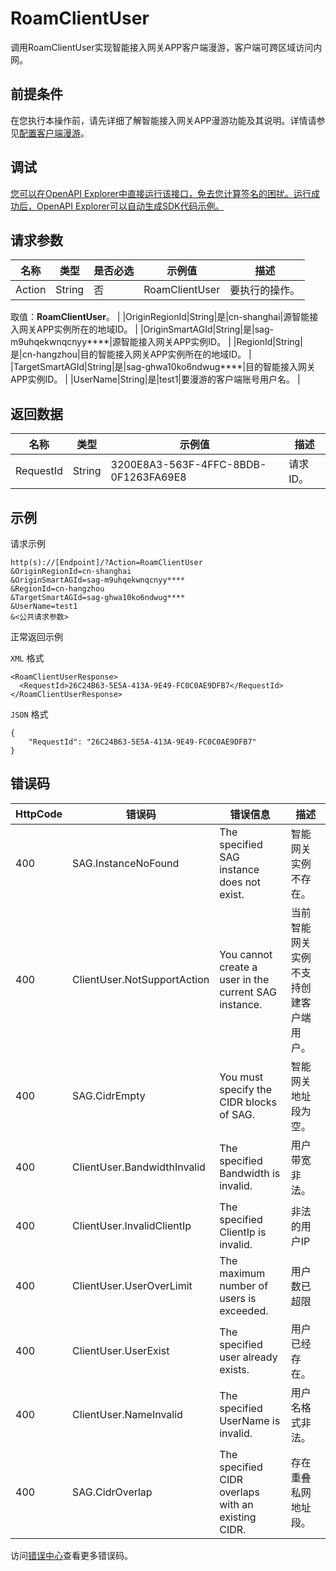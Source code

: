 # RoamClientUser

调用RoamClientUser实现智能接入网关APP客户端漫游，客户端可跨区域访问内网。

## 前提条件

在您执行本操作前，请先详细了解智能接入网关APP漫游功能及其说明。详情请参见[配置客户端漫游](~~177220~~)。

## 调试

[您可以在OpenAPI Explorer中直接运行该接口，免去您计算签名的困扰。运行成功后，OpenAPI Explorer可以自动生成SDK代码示例。](https://api.aliyun.com/#product=Smartag&api=RoamClientUser&type=RPC&version=2018-03-13)

## 请求参数

|名称|类型|是否必选|示例值|描述|
|--|--|----|---|--|
|Action|String|否|RoamClientUser|要执行的操作。

 取值：**RoamClientUser**。 |
|OriginRegionId|String|是|cn-shanghai|源智能接入网关APP实例所在的地域ID。 |
|OriginSmartAGId|String|是|sag-m9uhqekwnqcnyy\*\*\*\*|源智能接入网关APP实例ID。 |
|RegionId|String|是|cn-hangzhou|目的智能接入网关APP实例所在的地域ID。 |
|TargetSmartAGId|String|是|sag-ghwa10ko6ndwug\*\*\*\*|目的智能接入网关APP实例ID。 |
|UserName|String|是|test1|要漫游的客户端账号用户名。 |

## 返回数据

|名称|类型|示例值|描述|
|--|--|---|--|
|RequestId|String|3200E8A3-563F-4FFC-8BDB-0F1263FA69E8|请求ID。 |

## 示例

请求示例

```
http(s)://[Endpoint]/?Action=RoamClientUser
&OriginRegionId=cn-shanghai
&OriginSmartAGId=sag-m9uhqekwnqcnyy****
&RegionId=cn-hangzhou
&TargetSmartAGId=sag-ghwa10ko6ndwug****
&UserName=test1
&<公共请求参数>
```

正常返回示例

`XML` 格式

```
<RoamClientUserResponse>
  <RequestId>26C24B63-5E5A-413A-9E49-FC0C0AE9DFB7</RequestId>
</RoamClientUserResponse>
```

`JSON` 格式

```
{
	"RequestId": "26C24B63-5E5A-413A-9E49-FC0C0AE9DFB7"
}
```

## 错误码

|HttpCode|错误码|错误信息|描述|
|--------|---|----|--|
|400|SAG.InstanceNoFound|The specified SAG instance does not exist.|智能网关实例不存在。|
|400|ClientUser.NotSupportAction|You cannot create a user in the current SAG instance.|当前智能网关实例不支持创建客户端用户。|
|400|SAG.CidrEmpty|You must specify the CIDR blocks of SAG.|智能网关地址段为空。|
|400|ClientUser.BandwidthInvalid|The specified Bandwidth is invalid.|用户带宽非法。|
|400|ClientUser.InvalidClientIp|The specified ClientIp is invalid.|非法的用户IP|
|400|ClientUser.UserOverLimit|The maximum number of users is exceeded.|用户数已超限|
|400|ClientUser.UserExist|The specified user already exists.|用户已经存在。|
|400|ClientUser.NameInvalid|The specified UserName is invalid.|用户名格式非法。|
|400|SAG.CidrOverlap|The specified CIDR overlaps with an existing CIDR.|存在重叠私网地址段。|

访问[错误中心](https://error-center.alibabacloud.com/status/product/Smartag)查看更多错误码。

